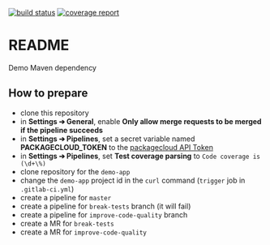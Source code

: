 [![build status](https://gitlab.aws.s1lv.com/developers-us/java-lib/badges/master/build.svg)](https://gitlab.aws.s1lv.com/developers-us/java-lib/commits/master)
[![coverage report](https://gitlab.aws.s1lv.com/developers-us/java-lib/badges/master/coverage.svg)](https://gitlab.aws.s1lv.com/developers-us/java-lib/commits/master)

# README

Demo Maven dependency

## How to prepare

- clone this repository
- in **Settings ➔ General**, enable **Only allow merge requests to be merged if the pipeline succeeds**
- in **Settings ➔ Pipelines**, set a secret variable named **PACKAGECLOUD_TOKEN** to the [packagecloud API Token](https://packagecloud.io/api_token)
- in **Settings ➔ Pipelines**, set **Test coverage parsing** to `Code coverage is (\d+\%)`
- clone repository for the `demo-app`
- change the `demo-app` project id in the `curl` command (`trigger` job in `.gitlab-ci.yml`)
- create a pipeline for `master`
- create a pipeline for `break-tests` branch (it will fail)
- create a pipeline for `improve-code-quality` branch
- create a MR for `break-tests`
- create a MR for `improve-code-quality`